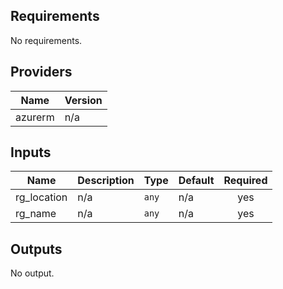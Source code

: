 ## Requirements

No requirements.

## Providers

| Name | Version |
|------|---------|
| azurerm | n/a |

## Inputs

| Name | Description | Type | Default | Required |
|------|-------------|------|---------|:--------:|
| rg\_location | n/a | `any` | n/a | yes |
| rg\_name | n/a | `any` | n/a | yes |

## Outputs

No output.


